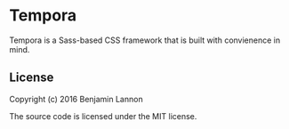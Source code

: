 # Tempora
Tempora is a Sass-based CSS framework that is built with convienence in mind.

## License
Copyright (c) 2016 Benjamin Lannon

The source code is licensed under the MIT license.
